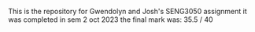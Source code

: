 This is the repository for Gwendolyn and Josh's SENG3050 assignment
it was completed in sem 2 oct 2023 the final mark was: 35.5 / 40

